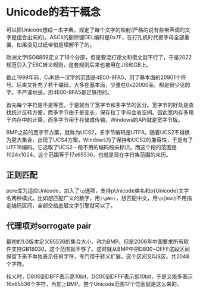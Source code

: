 Unicode的若干概念
==
可以把Unicode想成一本字典，规定了每个文字的映射(严格的说有些带声调的文字是组合出来的)。ASCII的删除键DEL编码是0x7F，在打孔机时代把字母全部重置，如果没见过纸带怕是理解不了的。

欧洲文字ISO8859定义了16个分部，但是要混打德文和俄文就不行了，于是2022规范引入了ESC转义规则，这套规则后来也被用在JIS和GB上。

截止1999年前，CJK统一汉字的范围是4E00-9FA5，用了基本面的20901个符号。后来又补充了若干编码，大多在基本面，少量在0x20000面，都是很少见的字。不严谨地说，用4E00-9FA5是足够用的。

首先每个字符是不是等宽，于是就有了宽字节和多字节的区分。宽字节的好处是查找统计反转方便，而多字节由于是变长，保存拉丁字母会省空间。因此宽内存多用于内存中的计算，而多字节用于存储或传输。Windows的API就是宽字节版。

BMP之前的宽字节方案，就称为UCS2，多字节编码是UTF8。随着UCS2不得换为更大集合，出现了UCS4方案，Windows为了保持和UCS2的兼容性，于是有了UTF16编码。它选取了UCS2一段不用的编码段来标识。而这个段的范围是1024x1024。这个范围等于17x65536，也就是现在字符集范围的来历。

正则匹配
--
pcre库为适应Unicode，加入了`\p`选项，支持pUnicode类名和p{Unicode}文字名两种模式。比如想匹配广义的数字，用`/\pN+/`，想匹配中文，用`\p{Han}`不用指定编码区间，全部交给底层文字引擎就可以了。

代理项对sorrogate pair
--
最初的1.0版本定义65536的集合大小，称为BMP。但是2006年中国要求所有软件支持GB18030，这个范围就不够了。这时就从BMP中把D800~DFFF这段区间保留下来不单独表示任何字符，专门用于转义扩展。这个区间又叫S区，共2048个字符。

转义时，D800到DBFF表示高10bit，DC00到DFFF表示低10bit，于是又能多表示16x65536个字符，再加上BMP。整个Unicode范围17个位面就是这么来的。
